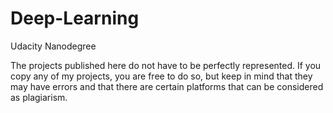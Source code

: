 # Deep-Learning
Udacity Nanodegree

The projects published here do not have to be perfectly represented. If you copy any of my projects, you are free to do so, but keep in mind that they may have errors and that there are certain platforms that can be considered as plagiarism.
